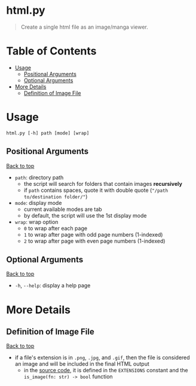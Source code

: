 # html.py <!-- omit in toc -->
> Create a single html file as an image/manga viewer.

<!-- omit in toc -->
# Table of Contents 

- [Usage](#usage)
    - [Positional Arguments](#positional-arguments)
    - [Optional Arguments](#optional-arguments)
- [More Details](#more-details)
    - [Definition of Image File](#definition-of-image-file)

# Usage
`html.py [-h] path [mode] [wrap]`
## Positional Arguments
[Back to top](#table-of-contents)
- `path`: directory path
    - the script will search for folders that contain images **recursively**
    - if `path` contains spaces, quote it with double quote (`"/path to/destination folder/"`)
- `mode`: display mode
    - current available modes are tab
    - by default, the script will use the 1st display mode
- `wrap`: wrap option
    - `0` to wrap after each page
    - `1` to wrap after page with odd page numbers (1-indexed)
    - `2` to wrap after page with even page numbers (1-indexed)
## Optional Arguments
[Back to top](#table-of-contents)
- `-h`, `--help`: display a help page

# More Details
## Definition of Image File
[Back to top](#table-of-contents)
- if a file's extension is in `.png`, `.jpg`, and `.gif`, then the file is considered an image and will be included in the final HTML output
    - in the [source code](../src/html.py), it is defined in the `EXTENSIONS` constant and the `is_image(fn: str) -> bool` function
